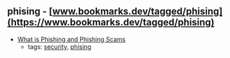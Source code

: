 phising - [www.bookmarks.dev/tagged/phising](https://www.bookmarks.dev/tagged/phising)
---
* [What is Phishing and Phishing Scams](https://www.microsoft.com/en-us/safety/online-privacy/phishing-symptoms.aspx)
    * tags: [security](../tagged/security.md), [phising](../tagged/phising.md)
